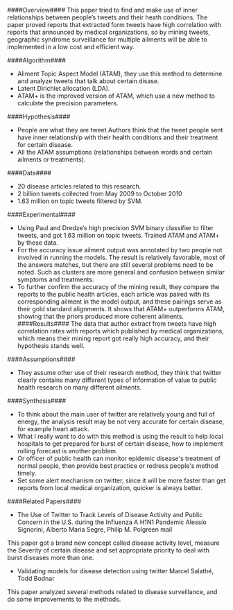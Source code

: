 ####Overview####
This paper tried to find and make use of inner relationships between people’s tweets and their heath conditions. The paper proved reports that extracted form tweets have high correlation with reports that announced by medical organizations, so by mining tweets, geographic syndrome surveillance for multiple ailments will be able to implemented in a low cost and efficient way.

####Algorithm####
- Aliment Topic Aspect Model (ATAM), they use this method to determine and analyze tweets that talk about certain disase. 
- Latent Dirichlet allocation (LDA). 
- ATAM+ is the improved version of ATAM, which use a new method to calculate the precision parameters.

####Hypothesis####
-	People are what they are tweet.Authors think that the tweet people sent have inner relationship with their health conditions and their treatment for certain disease.
-	All the ATAM assumptions (relationships between words and certain ailments or treatments). 

####Data####
- 20 disease articles related to this research.
- 2 billion tweets collected from May 2009 to October 2010
- 1.63 million on topic tweets filtered by SVM.

####Experimental####
- Using Paul and Dredze’s high precision SVM binary classifier to filter tweets, and got 1.63 million on topic tweets. Trained ATAM and ATAM+ by these data.
- For the accuracy issue ailment output was annotated by two people not involved in running the models. The result is relatively favorable, most of the answers matches, but there are still several problems need to be noted. Such as clusters are more general and confusion between similar symptoms and treatments. 
- To further confirm the accuracy of the mining result, they compare the reports to the public health articles, each article was paired with its corresponding ailment in the model output, and these pairings serve as their gold standard alignments. It shows that ATAM+ outperforms ATAM, showing that the priors produced more coherent ailments.
####Results####
The data that author extract from tweets have high correlation rates with reports which published by medical organizations, which means their mining report got really high accuracy, and their hypothesis stands well.

####Assumptions####
- They assume other use of their research method, they think that twitter clearly contains many different types of information of value to public health research on many different ailments.



####Synthesis####
-	To think about the main user of twitter are relatively young and full of energy, the analysis result may be not very accurate for certain disease, for example heart attack.
-	What I really want to do with this method is using the result to help local hospitals to get prepared for burst of certain disease, how to implement rolling forecast is another problem. 
- Or officer of public health can monitor epidemic disease's treatment of normal people, then provide best practice or redress people's method timely.
- Set some alert mechanism on twitter, since it will be more faster than get reports from local medical organization, quicker is always better.

####Related Papers####
- The Use of Twitter to Track Levels of Disease Activity and Public Concern in the U.S. during the Influenza A H1N1 Pandemic
Alessio Signorini, Alberto Maria Segre, Philip M. Polgreen mail

This paper got a brand new concept called disease activity level, measure the Severity of certain disease and set appropriate priority to deal with burst diseases more than one.
- Validating models for disease detection using twitter
Marcel Salathé, Todd Bodnar

This paper analyzed several methods related to disease surveillance, and do some improvements to the methods.
 
